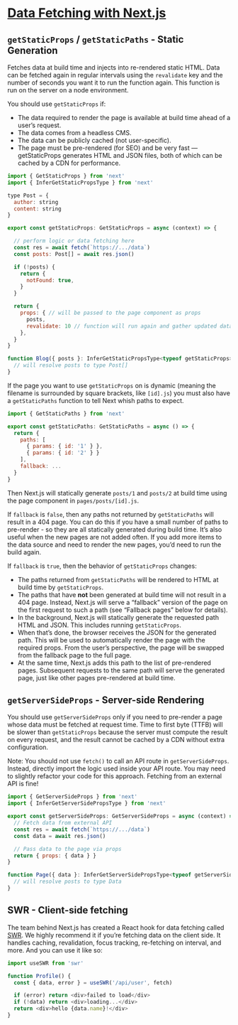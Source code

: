 # [Data Fetching with Next.js](https://nextjs.org/docs/basic-features/data-fetching)

## ```getStaticProps``` / ```getStaticPaths``` - Static Generation

Fetches data at build time and injects into re-rendered static HTML. Data can be fetched again in regular intervals using the ```revalidate``` key and the number of seconds you want it to run the function again. This function is run on the server on a node environment.

You should use ```getStaticProps``` if:

- The data required to render the page is available at build time ahead of a user’s request.
- The data comes from a headless CMS.
- The data can be publicly cached (not user-specific).
- The page must be pre-rendered (for SEO) and be very fast — getStaticProps generates HTML and JSON files, both of which can be cached by a CDN for performance.

```javascript
import { GetStaticProps } from 'next'
import { InferGetStaticPropsType } from 'next'

type Post = {
  author: string
  content: string
}

export const getStaticProps: GetStaticProps = async (context) => {

  // perform logic or data fetching here
  const res = await fetch(`https://.../data`)
  const posts: Post[] = await res.json()

  if (!posts) {
    return {
      notFound: true,
    }
  }

  return {
    props: { // will be passed to the page component as props
      posts,
      revalidate: 10 // function will run again and gather updated data every 10 seconds
    }, 
  }
}

function Blog({ posts }: InferGetStaticPropsType<typeof getStaticProps>) {
  // will resolve posts to type Post[]
}
```

If the page you want to use ```getStaticProps``` on is dynamic (meaning the filename is surrounded by square brackets, like ```[id].js```) you must also have a ```getStaticPaths``` function to tell Next whish paths to expect.

```javascript
import { GetStaticPaths } from 'next'

export const getStaticPaths: GetStaticPaths = async () => {
  return {
    paths: [
      { params: { id: '1' } },
      { params: { id: '2' } }
    ],
    fallback: ...
  }
}
```

Then Next.js will statically generate ```posts/1``` and ```posts/2``` at build time using the page component in ```pages/posts/[id].js```.

If ```fallback``` is ```false```, then any paths not returned by ```getStaticPaths``` will result in a 404 page. You can do this if you have a small number of paths to pre-render - so they are all statically generated during build time. It’s also useful when the new pages are not added often. If you add more items to the data source and need to render the new pages, you’d need to run the build again.

If ```fallback``` is ```true```, then the behavior of ```getStaticProps``` changes:

- The paths returned from ```getStaticPaths``` will be rendered to HTML at build time by ```getStaticProps```.
- The paths that have **not** been generated at build time will not result in a 404 page. Instead, Next.js will serve a “fallback” version of the page on the first request to such a path (see “Fallback pages” below for details).
- In the background, Next.js will statically generate the requested path HTML and JSON. This includes running ```getStaticProps```.
- When that’s done, the browser receives the JSON for the generated path. This will be used to automatically render the page with the required props. From the user’s perspective, the page will be swapped from the fallback page to the full page.
- At the same time, Next.js adds this path to the list of pre-rendered pages. Subsequent requests to the same path will serve the generated page, just like other pages pre-rendered at build time.

## ```getServerSideProps``` - Server-side Rendering

You should use ```getServerSideProps``` only if you need to pre-render a page whose data must be fetched at request time. Time to first byte (TTFB) will be slower than ```getStaticProps``` because the server must compute the result on every request, and the result cannot be cached by a CDN without extra configuration.

Note: You should not use ```fetch()``` to call an API route in ```getServerSideProps```. Instead, directly import the logic used inside your API route. You may need to slightly refactor your code for this approach. Fetching from an external API is fine!

```javascript
import { GetServerSideProps } from 'next'
import { InferGetServerSidePropsType } from 'next'

export const getServerSideProps: GetServerSideProps = async (context) => {
  // Fetch data from external API
  const res = await fetch(`https://.../data`)
  const data = await res.json()

  // Pass data to the page via props
  return { props: { data } }
}

function Page({ data }: InferGetServerSidePropsType<typeof getServerSideProps>) {
  // will resolve posts to type Data
}
```

## SWR - Client-side fetching

The team behind Next.js has created a React hook for data fetching called [SWR](https://swr.now.sh/). We highly recommend it if you’re fetching data on the client side. It handles caching, revalidation, focus tracking, re-fetching on interval, and more. And you can use it like so:

```javascript
import useSWR from 'swr'

function Profile() {
  const { data, error } = useSWR('/api/user', fetch)

  if (error) return <div>failed to load</div>
  if (!data) return <div>loading...</div>
  return <div>hello {data.name}!</div>
}
```
